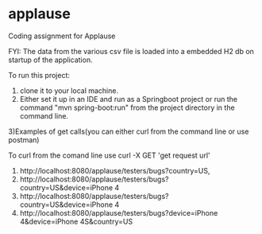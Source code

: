 # applause
Coding assignment for Applause

FYI: The data from the various csv file is loaded into a embedded H2 db on startup of the application.

To run this project:
1) clone it to your local machine.
2) Either set it up in an IDE and run as a Springboot project or run the command "mvn spring-boot:run" from the project directory in the command line.

3)Examples of get calls(you can either curl from the command line or use postman)

To curl from the comand line use curl -X GET 'get request url'

1) http://localhost:8080/applause/testers/bugs?country=US,
2) http://localhost:8080/applause/testers/bugs?country=US&device=iPhone 4
3) http://localhost:8080/applause/testers/bugs?country=US&device=iPhone 4
4) http://localhost:8080/applause/testers/bugs?device=iPhone 4&device=iPhone 4S&country=US


